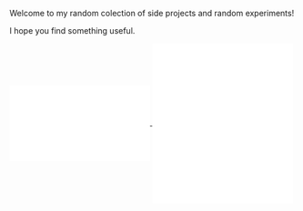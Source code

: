 Welcome to my random colection of side projects and random experiments!

I hope you find something useful.

<a href="https://github.com/ielm">
    <img align="center" width="49%" src="./issue_pr_lang.svg" />
</a>
<a href="https://github.com/ielm">
  <img align="center" width="49%" src="./github-habits.svg" />
</a>
